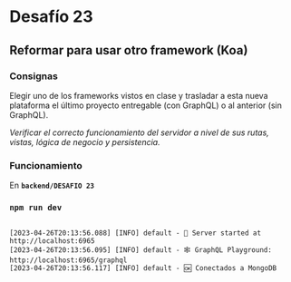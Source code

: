 # Desafío 23

## Reformar para usar otro framework (Koa)

### Consignas

Elegir uno de los frameworks vistos en clase y trasladar a esta nueva plataforma el último proyecto entregable (con GraphQL) o al anterior (sin GraphQL).

*Verificar el correcto funcionamiento del servidor a nivel de sus rutas, vistas, lógica de negocio y persistencia.*

### Funcionamiento

En **`backend/DESAFIO 23`**

### `npm run dev`

```console

[2023-04-26T20:13:56.088] [INFO] default - 🚀 Server started at http://localhost:6965
[2023-04-26T20:13:56.095] [INFO] default - 🕸️ GraphQL Playground: http://localhost:6965/graphql
[2023-04-26T20:13:56.117] [INFO] default - 🆗 Conectados a MongoDB

```
